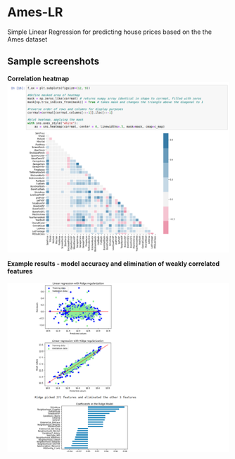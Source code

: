 # Ames-LR
Simple Linear Regression for predicting house prices based on the the Ames dataset

## Sample screenshots

**Correlation heatmap**
![pic01](screenshots/pic01.png)

**Example results - model accuracy and elimination of weakly correlated features**
<br></br>
![pic1](screenshots/pic1.png)
